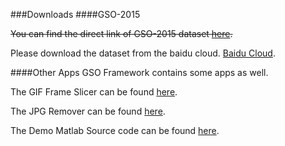 ###Downloads
####GSO-2015

~~You can find the direct link of GSO-2015 dataset [here][1].~~

Please download the dataset from the baidu cloud. [Baidu Cloud][2]. 


[1]: gso-2015.zip
[2]:http://yun.baidu.com

####Other Apps
GSO Framework contains some apps as well.

The GIF Frame Slicer can be found [here][1].

The JPG Remover can be found [here][1].

The  Demo Matlab Source code can be found [here][1].